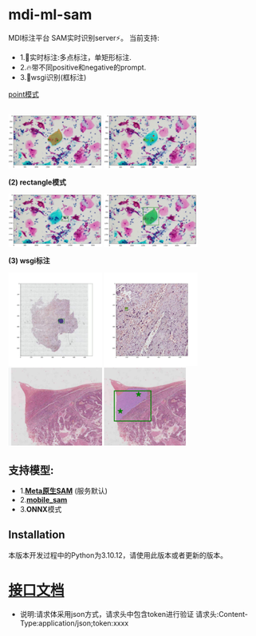 # mdi-ml-sam
MDI标注平台 SAM实时识别server⚡️。
当前支持:
- 1.🌟实时标注:多点标注，单矩形标注.
- 2.🔥带不同positive和negative的prompt.
- 3.🐬wsgi识别(框标注)

[point模式](#1.keypoints)
<p float="left">
  <br>
  <img src="./docs/demo_point1.jpg" width="37.25%" />
  <img src="./docs/demo_point2.jpg" width="37.25%" />

  <strong>(2) rectangle模式</strong>

  <img src="./docs/demo_rectangle1.jpg" width="37.25%" />
  <img src="./docs/demo_rectangle2.jpg" width="37.25%" float='left'/>
  
  <strong>(3) wsgi标注</strong>

  <img src="./docs/wsgi_demo1.png" width="37.25%" />
  <img src="./docs/wsgi_demo2.png" width="37.25%" float='left'/>
  <img src="./docs/wsgi_demo3.png" width="37.25%" />
  <img src="./docs/wsgi_demo4.png" width="32.6%" float='left'/>
</p>


## 支持模型:
  - 1.**[Meta原生SAM](https://github.com/facebookresearch/segment-anything)** (服务默认)
  - 2.**[mobile_sam](https://github.com/ChaoningZhang/MobileSAM)**
  - 3.**ONNX**模式
## Installation
本版本开发过程中的Python为3.10.12，请使用此版本或者更新的版本。
# [接口文档](./docs/接口文档.md)
+ 说明:请求体采用json方式，请求头中包含token进行验证 
请求头:Content-Type:application/json;token:xxxx
